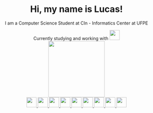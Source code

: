 <div align="center">
  <h1>
      Hi, my name is Lucas!
  </h1>
      
  <p>
    I am a Computer Science Student at CIn - Informatics Center at UFPE
  </p>  
    
  <div>
    Currently studying and working with
    <a href="https://docs.flutter.dev/get-started/install" target="_blank">
      <img src="https://cdn.jsdelivr.net/gh/devicons/devicon/icons/flutter/flutter-original.svg" width="32" height="32"/>
    </a>
  </div>

  <div>
    <a href="https://github.com/VS-Lucas">
    <img height="180em" src="https://github-readme-stats.vercel.app/api?username=VS-Lucas&show_icons=true&theme=react&include_all_commits=true&count_private=true"/>
  </div>
    
<!-- [![Top Langs](https://github-readme-stats.vercel.app/api/top-langs/?username=VS-Lucas&theme=react&size_weight=0.5&count_weight=0.5)](https://github.com/VS-Lucas/github-readme-stats) -->

  <div>
    <a href="https://www.python.org/" target="_blank">
      <img src="https://cdn.jsdelivr.net/gh/devicons/devicon/icons/python/python-original.svg" width="32" height="32">
    </a>
    <a href="https://flask.palletsprojects.com/" target="_blank">
      <img src="https://cdn.jsdelivr.net/gh/devicons/devicon/icons/flask/flask-original-wordmark.svg" width="32" height="32"/>
    </a>
    <a href="https://www.vuejs.org/guide/introduction.html" target="_blank">
      <img src="https://cdn.jsdelivr.net/gh/devicons/devicon/icons/vuejs/vuejs-original.svg" width="32" height="32"/>
    </a>
    <a href="https://www.w3schools.com/tags/" target="_blank">
      <img src="https://cdn.jsdelivr.net/gh/devicons/devicon/icons/html5/html5-original.svg" width="32" height="32"/>
    </a>
    <a href="https://www.w3schools.com/cssref/index.php" target="_blank">
      <img src="https://cdn.jsdelivr.net/gh/devicons/devicon/icons/css3/css3-original.svg" width="32" height="32"/>
    </a>
    <a href="https://www.tailwindcss.com/docs/installation" target="_blank">
      <img src="https://cdn.jsdelivr.net/gh/devicons/devicon/icons/tailwindcss/tailwindcss-plain.svg" width="32" height="32"/>
    </a>
    <a href="https://en.cppreference.com" target="_blank">
      <img src="https://cdn.jsdelivr.net/gh/devicons/devicon/icons/cplusplus/cplusplus-original.svg" width="32" height="32"/>
    </a>
    <a href="https://docs.oracle.com/en/" target="_blank">
      <img src="https://cdn.jsdelivr.net/gh/devicons/devicon/icons/oracle/oracle-original.svg" width="32" height="32"/>
    </a>
    <a href="https://legacy.reactjs.org/docs/getting-started.html" target="_blank">
      <img src="https://cdn.jsdelivr.net/gh/devicons/devicon/icons/react/react-original-wordmark.svg" width="32" height="32"/>
    </a>
  </div>
</div>
